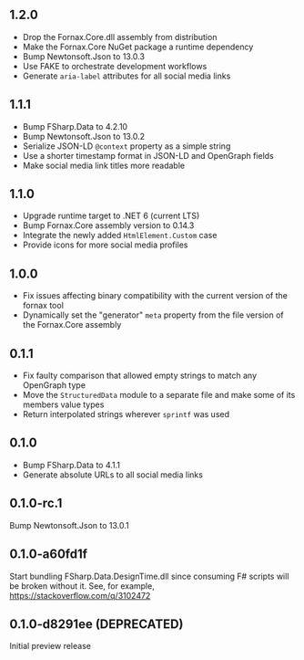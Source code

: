 ## 1.2.0
- Drop the Fornax.Core.dll assembly from distribution
- Make the Fornax.Core NuGet package a runtime dependency
- Bump Newtonsoft.Json to 13.0.3
- Use FAKE to orchestrate development workflows
- Generate `aria-label` attributes for all social media links

## 1.1.1
- Bump FSharp.Data to 4.2.10
- Bump Newtonsoft.Json to 13.0.2
- Serialize JSON-LD `@context` property as a simple string
- Use a shorter timestamp format in JSON-LD and OpenGraph fields
- Make social media link titles more readable

## 1.1.0
- Upgrade runtime target to .NET 6 (current LTS)
- Bump Fornax.Core assembly version to 0.14.3
- Integrate the newly added `HtmlElement.Custom` case
- Provide icons for more social media profiles

## 1.0.0
- Fix issues affecting binary compatibility with the current version of the fornax tool
- Dynamically set the "generator" `meta` property from the file version of the Fornax.Core assembly

## 0.1.1
- Fix faulty comparison that allowed empty strings to match any OpenGraph type
- Move the `StructuredData` module to a separate file and make some of its members value types
- Return interpolated strings wherever `sprintf` was used

## 0.1.0
- Bump FSharp.Data to 4.1.1
- Generate absolute URLs to all social media links

## 0.1.0-rc.1
Bump Newtonsoft.Json to 13.0.1

## 0.1.0-a60fd1f
Start bundling FSharp.Data.DesignTime.dll since consuming F# scripts will be broken without it.
See, for example, <https://stackoverflow.com/q/3102472>

## 0.1.0-d8291ee (DEPRECATED)
Initial preview release
